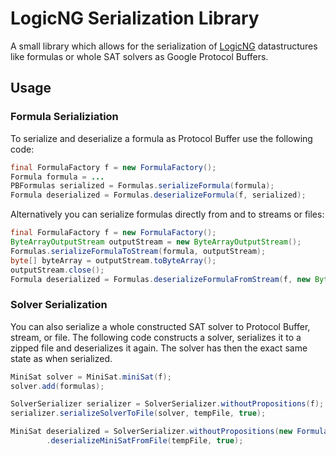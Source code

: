 # LogicNG Serialization Library

A small library which allows for the serialization of
[LogicNG](https://github.com/logic-ng/LogicNG) datastructures like formulas
or whole SAT solvers as Google Protocol Buffers.

## Usage

### Formula Serializiation

To serialize and deserialize a formula as Protocol Buffer use the following
code:

```java
final FormulaFactory f = new FormulaFactory();
Formula formula = ...
PBFormulas serialized = Formulas.serializeFormula(formula);
Formula deserialized = Formulas.deserializeFormula(f, serialized);
```

Alternatively you can serialize formulas directly from and to streams or files:

```java
final FormulaFactory f = new FormulaFactory();
ByteArrayOutputStream outputStream = new ByteArrayOutputStream();
Formulas.serializeFormulaToStream(formula, outputStream);
byte[] byteArray = outputStream.toByteArray();
outputStream.close();
Formula deserialized = Formulas.deserializeFormulaFromStream(f, new ByteArrayInputStream(byteArray));
```

### Solver Serialization

You can also serialize a whole constructed SAT solver to Protocol Buffer, 
stream, or file.  The following code constructs a solver, serializes it to 
a zipped file and deserializes it again.  The solver has then the exact same
state as when serialized.

```java
MiniSat solver = MiniSat.miniSat(f);
solver.add(formulas); 

SolverSerializer serializer = SolverSerializer.withoutPropositions(f); 
serializer.serializeSolverToFile(solver, tempFile, true);

MiniSat deserialized = SolverSerializer.withoutPropositions(new FormulaFactory())
        .deserializeMiniSatFromFile(tempFile, true);
```
